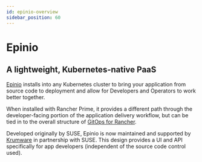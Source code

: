 ```yaml
---
id: epinio-overview
sidebar_position: 60
---
```


# Epinio 

## A lightweight, Kubernetes-native PaaS

[Epinio](https://epinio.io) installs into any Kubernetes cluster to bring your
application from source code to deployment and allow for Developers and
Operators to work better together.

When installed with Rancher Prime, it provides a different path through the
developer-facing portion of the application delivery workflow, but can be tied in to the overall structure of [GitOps for Rancher](gitops-overview.md).

Developed originally by SUSE, Epinio is now maintained and supported by
[Krumware](https://krum.io) in partnership with SUSE. This design provides a UI
and API specifically for app developers (independent of the source code control
used).


